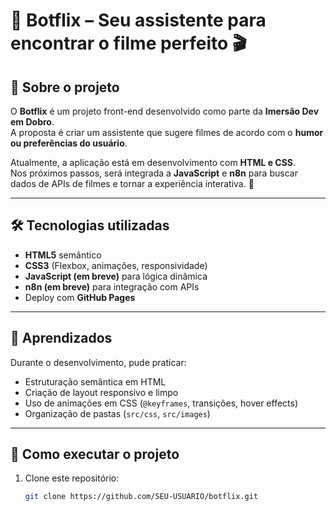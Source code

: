 # 🤖 Botflix – Seu assistente para encontrar o filme perfeito 🎬

## 📌 Sobre o projeto
O **Botflix** é um projeto front-end desenvolvido como parte da **Imersão Dev em Dobro**.  
A proposta é criar um assistente que sugere filmes de acordo com o **humor ou preferências do usuário**.  

Atualmente, a aplicação está em desenvolvimento com **HTML e CSS**.  
Nos próximos passos, será integrada a **JavaScript** e **n8n** para buscar dados de APIs de filmes e tornar a experiência interativa. 🚀

---

## 🛠️ Tecnologias utilizadas
- **HTML5** semântico
- **CSS3** (Flexbox, animações, responsividade)
- **JavaScript (em breve)** para lógica dinâmica
- **n8n (em breve)** para integração com APIs
- Deploy com **GitHub Pages**

---

## 🎯 Aprendizados
Durante o desenvolvimento, pude praticar:
- Estruturação semântica em HTML
- Criação de layout responsivo e limpo
- Uso de animações em CSS (`@keyframes`, transições, hover effects)
- Organização de pastas (`src/css`, `src/images`)

---

## 📂 Como executar o projeto
1. Clone este repositório:
   ```bash
   git clone https://github.com/SEU-USUARIO/botflix.git
